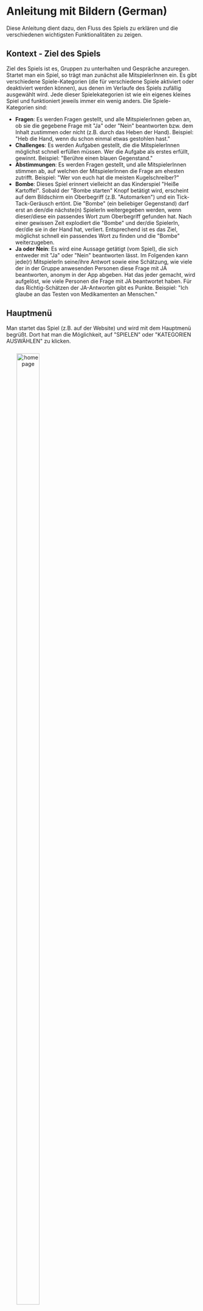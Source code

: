 # Anleitung mit Bildern (German)
Diese Anleitung dient dazu, den Fluss des Spiels zu erklären und die verschiedenen wichtigsten Funktionalitäten zu zeigen.

## Kontext - Ziel des Spiels
Ziel des Spiels ist es, Gruppen zu unterhalten und Gespräche anzuregen. Startet man ein Spiel, so trägt man zunächst alle MitspielerInnen ein. Es gibt verschiedene Spiele-Kategorien (die für verschiedene Spiele aktiviert oder deaktiviert werden können), aus denen im Verlaufe des Spiels zufällig ausgewählt wird. Jede dieser Spielekategorien ist wie ein eigenes kleines Spiel und funktioniert jeweils immer ein wenig anders. Die Spiele-Kategorien sind:

- **Fragen**: Es werden Fragen gestellt, und alle MitspielerInnen geben an, ob sie die gegebene Frage mit "Ja" oder "Nein" beantworten bzw. dem Inhalt zustimmen oder nicht (z.B. durch das Heben der Hand).
Beispiel: "Heb die Hand, wenn du schon einmal etwas gestohlen hast."
- **Challenges**: Es werden Aufgaben gestellt, die die MitspielerInnen möglichst schnell erfüllen müssen. Wer die Aufgabe als erstes erfüllt, gewinnt.
Beispiel: "Berühre einen blauen Gegenstand."
- **Abstimmungen**: Es werden Fragen gestellt, und alle MitspielerInnen stimmen ab, auf welchen der MitspielerInnen die Frage am ehesten zutrifft.
Beispiel: "Wer von euch hat die meisten Kugelschreiber?"
- **Bombe**: Dieses Spiel erinnert vielleicht an das Kinderspiel "Heiße Kartoffel". Sobald der "Bombe starten" Knopf betätigt wird, erscheint auf dem Bildschirm ein Oberbegriff (z.B. "Automarken") und ein Tick-Tack-Geräusch ertönt. Die "Bombe" (ein beliebiger Gegenstand) darf erst an den/die nächste(n) SpielerIn weitergegeben werden, wenn dieser/diese ein passendes Wort zum Oberbegriff gefunden hat. Nach einer gewissen Zeit explodiert die "Bombe" und der/die SpielerIn, der/die sie in der Hand hat, verliert. Entsprechend ist es das Ziel, möglichst schnell ein passendes Wort zu finden und die "Bombe" weiterzugeben.
- **Ja oder Nein**: Es wird eine Aussage getätigt (vom Spiel), die sich entweder mit "Ja" oder "Nein" beantworten lässt. Im Folgenden kann jede(r) MitspielerIn seine/ihre Antwort sowie eine Schätzung, wie viele der in der Gruppe anwesenden Personen diese Frage mit JA beantworten, anonym in der App abgeben. Hat das jeder gemacht, wird aufgelöst, wie viele Personen die Frage mit JA beantwortet haben. Für das Richtig-Schätzen der JA-Antworten gibt es Punkte.
Beispiel: "Ich glaube an das Testen von Medikamenten an Menschen."

## Hauptmenü
Man startet das Spiel (z.B. auf der Website) und wird mit dem Hauptmenü begrüßt. Dort hat man die Möglichkeit, auf "SPIELEN" oder "KATEGORIEN AUSWÄHLEN" zu klicken.

<div align="center" style="display: inline-block; margin: 10px; text-align: center;">
    <img src="screenshots/home_page.png" alt="home page" width="80%">
    <p align="center" style="text-align: center;">Hauptmenü</p>
</div>
Kategorien wählen
Entscheidet man sich dazu, auf "KATEGORIEN AUSWÄHLEN" zu drücken, so landet man auf einer Seite, auf der man auswählen kann, mit welchen Kategorien gespielt wird, sollte ein neues Spiel gestartet werden.

<div align="center" style="display: inline-block; margin: 10px; text-align: center;">
    <img src="screenshots/categories_page.png" alt="categories page" width="80%">
    <p align="center" style="text-align: center;">Kategorien-Auswählen-Seite: Jeweilige (De-)Aktivierung der verschiedenen Spiele-Kategorien</p>
</div>

## Ein neues Spiel starten

Klickt man auf "SPIELEN", so gibt es mehrere Möglichkeiten, was passiert:

- Hat man noch nie ein Spiel gestartet, so landet man direkt auf der Mitspieler-Seite, um ein neues Spiel zu starten und dort einzutragen, wer alles bei diesem mitspielt.
- Hat man bereits ein Spiel gestartet, so landet man auf der Spiele-Auswahl-Seite. Dort kann man entweder ein neues Spiel starten oder das letzte gespielte Spiel beim alten Stand fortsetzen.
- Hat man bereits mehrere Spiele gestartet in der Vergangenheit, so landet man auf der Spiele-Auswahl-Seite. Zusätzlich zu den oben genannten Möglichkeiten kann man sich auch eine verständliche Liste der alten Spiele anzeigen lassen (Alte-Spiele-Seite) und diese alten Spielstände fortführen oder löschen.
 
Einen alten Spielstand fortzusetzen, bedeutet, dass
- schon gespielte Fragen, Challenges, Abstimmungen und Bomben nicht nochmal kommen,
- und die Spielerliste und die damals aktivierten Kategorien des alten Spiels übernommen werden.

Anmerkung: Die Liste aktiver Mitspieler kann jederzeit im Spiel selbst verändert werden.

<div align="center" style="display: inline-block; margin: 10px; text-align: center;">
    <img src="screenshots/game_selection/game_selection_page.png" alt="game selection page" width="80%">
    <p align="center" style="text-align: center;">Spiele-Auswahl-Seite</p>
</div>
<div align="center" style="display: inline-block; margin: 10px; text-align: center;">
    <img src="screenshots/game_selection/current_players_page.png" alt="current players page" width="80%">
    <p align="center" style="text-align: center;">Mitspieler-Seite</p>
</div>
<div align="center" style="display: inline-block; margin: 10px; text-align: center;">
    <img src="screenshots/game_selection/old_games_list_page.png" alt="old games list page" width="80%">
    <p align="center" style="text-align: center;">Alte Spiele Liste</p>
</div>

## Das Spiel läuft - Bilder-Beispiele zu den einzelnen Kategorien

### Frage

<div align="center" style="display: inline-block; margin: 10px; text-align: center;">
    <img src="screenshots/question.png" alt="questions screen1" width="80%">
</div>

### Challenge

<div align="center" style="display: inline-block; margin: 10px; text-align: center;">
    <img src="screenshots/challenge/screen1.png" alt="challenge screen1" width="80%">
    <img src="screenshots/challenge/screen2.png" alt="challenge screen2" width="80%">
</div>

### Abstimmung

<div align="center" style="display: inline-block; margin: 10px; text-align: center;">
    <img src="screenshots/poll/screen1.png" alt="poll screen1" width="80%">
    <img src="screenshots/poll/screen2.png" alt="poll screen2" width="80%">
</div>

### Bombe

<div align="center" style="display: inline-block; margin: 10px; text-align: center;">
    <img src="screenshots/bomb/screen1.png" alt="bomb screen1" width="80%">
    <img src="screenshots/bomb/screen2.png" alt="bomb screen2" width="80%">
    <img src="screenshots/bomb/screen3.png" alt="bomb screen3" width="80%">
</div>

### Ja oder Nein

<div align="center" style="display: inline-block; margin: 10px; text-align: center;">
    <img src="screenshots/yesno/screen1.png" alt="yesno screen1" width="80%">
    <img src="screenshots/yesno/screen2.png" alt="yesno screen2" width="80%">
    <img src="screenshots/yesno/screen3.png" alt="yesno screen3" width="80%">
    <img src="screenshots/yesno/screen4.png" alt="yesno screen4" width="80%">
    <img src="screenshots/yesno/screen5.png" alt="yesno screen5" width="80%">
    <img src="screenshots/yesno/screen6.png" alt="yesno screen6" width="80%">
    <img src="screenshots/yesno/screen7.png" alt="yesno screen7" width="80%">
    <img src="screenshots/yesno/screen8.png" alt="yesno screen8" width="80%">
</div>
